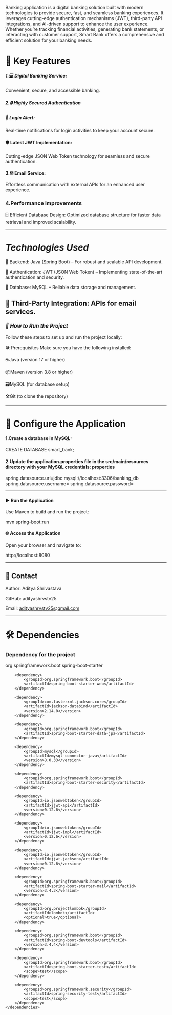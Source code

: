 Banking application is a digital banking solution built with modern technologies to provide secure, fast, and seamless banking experiences. It leverages cutting-edge authentication mechanisms (JWT), third-party API integrations, and AI-driven support to enhance the user experience. Whether you’re tracking financial activities, generating bank statements, or interacting with customer support, Smart Bank offers a comprehensive and efficient solution for your banking needs.

# 🌟 Key Features

##### 1.💻 Digital Banking Service:

Convenient, secure, and accessible banking.

##### 2.🔒 Highly Secured Authentication

##### 📩 Login Alert:

Real-time notifications for login activities to keep your account secure.

#### 🛡 Latest JWT Implementation:

Cutting-edge JSON Web Token technology for seamless and secure authentication.

#### 3.✉ Email Service:
Effortless communication with external APIs for an enhanced user experience.

### 4.Performance Improvements

🗄 Efficient Database Design: Optimized database structure for faster data retrieval and improved scalability.

------------------------------------------------------------------------------------------------------------------------

# *Technologies Used*

🔹 Backend: Java (Spring Boot) – For robust and scalable API development.

🔹 Authentication: JWT (JSON Web Token) – Implementing state-of-the-art authentication and security.

🔹 Database: MySQL – Reliable data storage and management.

🔹 Third-Party Integration: APIs for email services.
------------------------------------------------------------------------------------------------------------------------

### *🚀 How to Run the Project*

Follow these steps to set up and run the project locally:

🛠 Prerequisites
Make sure you have the following installed:

☕Java (version 17 or higher)

📦Maven (version 3.8 or higher)

🗃MySQL (for database setup)

🛠Git (to clone the repository)

------------------------------------------------------------------------------------------------------------------------

# 🔧 Configure the Application

#### 1.Create a database in MySQL:

CREATE DATABASE smart_bank;

#### 2.Update the application.properties file in the src/main/resources directory with your MySQL credentials: properties

spring.datasource.url=jdbc:mysql://localhost:3306/banking_db
spring.datasource.username=<username>
spring.datasource.password=<password>

------------------------------------------------------------------------------------------------------------------------

#### ▶ Run the Application

Use Maven to build and run the project:

mvn spring-boot:run

#### 🌐 Access the Application

Open your browser and navigate to:

http://localhost:8080

------------------------------------------------------------------------------------------------------------------------

## 📧 Contact

Author: Aditya Shrivastava

GitHub: adityashrvstv25

Email: adityashrvstv25@gmail.com

------------------------------------------------------------------------------------------------------------------------

# 🛠 Dependencies

### Dependency for the project

<dependencies>
		<dependency>
			<groupId>org.springframework.boot</groupId>
			<artifactId>spring-boot-starter</artifactId>
		</dependency>

		<dependency>
			<groupId>org.springframework.boot</groupId>
			<artifactId>spring-boot-starter-web</artifactId>
		</dependency>

		<dependency>
			<groupId>com.fasterxml.jackson.core</groupId>
			<artifactId>jackson-databind</artifactId>
			<version>2.14.0</version>
		</dependency>

		<dependency>
			<groupId>org.springframework.boot</groupId>
			<artifactId>spring-boot-starter-data-jpa</artifactId>
		</dependency>

		<dependency>
			<groupId>mysql</groupId>
			<artifactId>mysql-connector-java</artifactId>
			<version>8.0.33</version>
		</dependency>

		<dependency>
			<groupId>org.springframework.boot</groupId>
			<artifactId>spring-boot-starter-security</artifactId>
		</dependency>

		<dependency>
			<groupId>io.jsonwebtoken</groupId>
			<artifactId>jjwt-api</artifactId>
			<version>0.12.6</version>
		</dependency>

		<dependency>
			<groupId>io.jsonwebtoken</groupId>
			<artifactId>jjwt-impl</artifactId>
			<version>0.12.6</version>
		</dependency>

		<dependency>
			<groupId>io.jsonwebtoken</groupId>
			<artifactId>jjwt-jackson</artifactId>
			<version>0.12.6</version>
		</dependency>

		<dependency>
			<groupId>org.springframework.boot</groupId>
			<artifactId>spring-boot-starter-mail</artifactId>
			<version>3.4.3</version>
		</dependency>

		<dependency>
			<groupId>org.projectlombok</groupId>
			<artifactId>lombok</artifactId>
			<optional>true</optional>
		</dependency>

		<dependency>
			<groupId>org.springframework.boot</groupId>
			<artifactId>spring-boot-devtools</artifactId>
			<version>3.4.4</version>
		</dependency>

		<dependency>
			<groupId>org.springframework.boot</groupId>
			<artifactId>spring-boot-starter-test</artifactId>
			<scope>test</scope>
		</dependency>

		<dependency>
			<groupId>org.springframework.security</groupId>
			<artifactId>spring-security-test</artifactId>
			<scope>test</scope>
		</dependency>
	</dependencies>